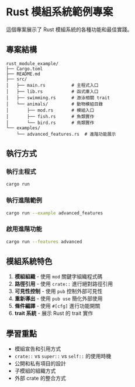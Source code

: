 # Rust 模組系統範例專案

這個專案展示了 Rust 模組系統的各種功能和最佳實踐。

## 專案結構

```
rust_module_example/
├── Cargo.toml
├── README.md
├── src/
│   ├── main.rs          # 主程式入口
│   ├── lib.rs           # 函式庫入口
│   ├── swimming.rs      # 游泳相關 trait
│   └── animals/         # 動物模組目錄
│       ├── mod.rs       # 模組入口
│       ├── fish.rs      # 魚類實作
│       └── bird.rs      # 鳥類實作
└── examples/
    └── advanced_features.rs  # 進階功能展示
```

## 執行方式

### 執行主程式
```bash
cargo run
```

### 執行進階範例
```bash
cargo run --example advanced_features
```

### 啟用進階功能
```bash
cargo run --features advanced
```

## 模組系統特色

1. **模組組織** - 使用 `mod` 關鍵字組織程式碼
2. **路徑引用** - 使用 `crate::` 進行絕對路徑引用
3. **可見性控制** - 使用 `pub` 控制外部可見性
4. **重新導出** - 使用 `pub use` 簡化外部使用
5. **條件編譯** - 使用 `#[cfg]` 進行功能開關
6. **trait 系統** - 展示 Rust 的 trait 實作

## 學習重點

- 模組宣告和引用方式
- `crate::` vs `super::` vs `self::` 的使用時機
- 公開和私有項目的設計
- 子模組的組織方式
- 外部 crate 的整合方式